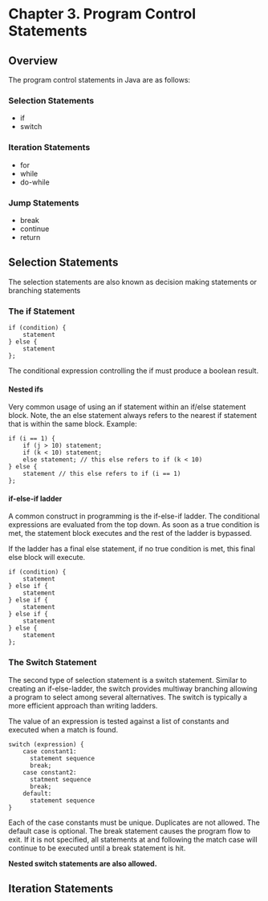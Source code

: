# Chapter 3. Program Control Statements

## Overview

The program control statements in Java are as follows:

### Selection Statements
* if
* switch

### Iteration Statements
* for
* while
* do-while

### Jump Statements
* break
* continue
* return

## Selection Statements
The selection statements are also known as decision making statements or branching statements

### The if Statement

```aidl
if (condition) {
    statement
} else {
    statement
};

```
The conditional expression controlling the if must produce a boolean result.

#### Nested ifs
Very common usage of using an if statement within an if/else statement block. Note, the an else statement
always refers to the nearest if statement that is within the same block. 
Example:
```aidl
if (i == 1) {
    if (j > 10) statement;
    if (k < 10) statement;
    else statement; // this else refers to if (k < 10)
} else {
    statement // this else refers to if (i == 1)
};

```

#### if-else-if ladder
A common construct in programming is the if-else-if ladder. The conditional expressions are evaluated from 
the top down. As soon as a true condition is met, the statement block executes and the rest of the ladder is 
bypassed.

If the ladder has a final else statement, if no true condition is met, this final else block will execute.
```aidl
if (condition) {
    statement
} else if {
    statement
} else if {
    statement
} else if {
    statement
} else {
    statement
};

```

### The Switch Statement
The second type of selection statement is a switch statement. Similar to creating an if-else-ladder,
the switch provides multiway branching allowing a program to select among several alternatives.
The switch is typically a more efficient approach than writing ladders.

The value of an expression is tested against a list of constants and executed when a match is found.
```aidl
switch (expression) {
    case constant1:
      statement sequence
      break; 
    case constant2:
      statment sequence
      break;
    default:
      statement sequence
}

```
Each of the case constants must be unique. Duplicates are not allowed.
The default case is optional.
The break statement causes the program flow to exit. If it is not specified, all statements at and
following the match case will continue to be executed until a break statement is hit.

**Nested switch statements are also allowed.**

## Iteration Statements
